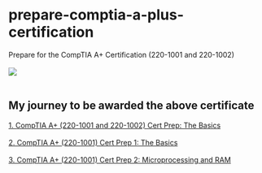 # prepare-comptia-a-plus-certification
Prepare for the CompTIA A+ Certification (220-1001 and 220-1002)
<br />
<br />
<img src="CertificateOfCompletion.png"/>
<br />
<br />
## My journey to be awarded the above certificate
[1. CompTIA A+ (220-1001 and 220-1002) Cert Prep: The Basics](https://github.com/TrungNhanNguyenHuu/prepare-comptia-a-plus-certification/tree/main/comptia-a-plus-220-1001-cert-prep-0)
<br />
<br />
[2. CompTIA A+ (220-1001) Cert Prep 1: The Basics](https://github.com/TrungNhanNguyenHuu/prepare-comptia-a-plus-certification/tree/main/comptia-a-plus-220-1001-cert-prep-1)
<br />
<br />
[3. CompTIA A+ (220-1001) Cert Prep 2: Microprocessing and RAM](https://github.com/TrungNhanNguyenHuu/prepare-comptia-a-plus-certification/tree/main/comptia-a-plus-220-1001-cert-prep-2)